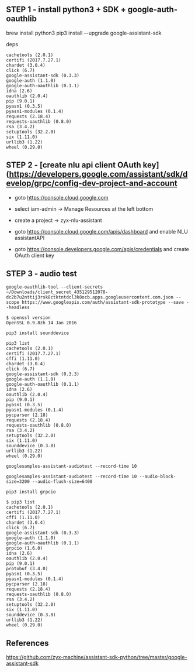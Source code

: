STEP 1 - install python3 + SDK + google-auth-oauthlib
------------------------

brew install python3
pip3 install --upgrade google-assistant-sdk


deps

```
cachetools (2.0.1)
certifi (2017.7.27.1)
chardet (3.0.4)
click (6.7)
google-assistant-sdk (0.3.3)
google-auth (1.1.0)
google-auth-oauthlib (0.1.1)
idna (2.6)
oauthlib (2.0.4)
pip (9.0.1)
pyasn1 (0.3.5)
pyasn1-modules (0.1.4)
requests (2.18.4)
requests-oauthlib (0.8.0)
rsa (3.4.2)
setuptools (32.2.0)
six (1.11.0)
urllib3 (1.22)
wheel (0.29.0)
```

STEP 2 - [create nlu api client OAuth key](https://developers.google.com/assistant/sdk/develop/grpc/config-dev-project-and-account
------

- goto https://console.cloud.google.com
- select iam-admin -> Manage Resources at the left bottom
- create a project -> zyx-nlu-assistant

- goto https://console.cloud.google.com/apis/dashboard and enable NLU assistantAPI
- goto https://console.developers.google.com/apis/credentials and create OAuth client key

STEP 3 - audio test 
-------

```
google-oauthlib-tool --client-secrets ~/Downloads/client_secret_435129512078-dc2b7u2nttij3rsk8ctktntdcl3k8ocb.apps.googleusercontent.com.json --scope https://www.googleapis.com/auth/assistant-sdk-prototype --save --headless
```

```
$ openssl version
OpenSSL 0.9.8zh 14 Jan 2016
```


```
pip3 install sounddevice
```

```
pip3 list
cachetools (2.0.1)
certifi (2017.7.27.1)
cffi (1.11.0)
chardet (3.0.4)
click (6.7)
google-assistant-sdk (0.3.3)
google-auth (1.1.0)
google-auth-oauthlib (0.1.1)
idna (2.6)
oauthlib (2.0.4)
pip (9.0.1)
pyasn1 (0.3.5)
pyasn1-modules (0.1.4)
pycparser (2.18)
requests (2.18.4)
requests-oauthlib (0.8.0)
rsa (3.4.2)
setuptools (32.2.0)
six (1.11.0)
sounddevice (0.3.8)
urllib3 (1.22)
wheel (0.29.0)
```

```
googlesamples-assistant-audiotest --record-time 10

googlesamples-assistant-audiotest --record-time 10 --audio-block-size=3200 --audio-flush-size=6400
```

```
pip3 install grpcio

$ pip3 list
cachetools (2.0.1)
certifi (2017.7.27.1)
cffi (1.11.0)
chardet (3.0.4)
click (6.7)
google-assistant-sdk (0.3.3)
google-auth (1.1.0)
google-auth-oauthlib (0.1.1)
grpcio (1.6.0)
idna (2.6)
oauthlib (2.0.4)
pip (9.0.1)
protobuf (3.4.0)
pyasn1 (0.3.5)
pyasn1-modules (0.1.4)
pycparser (2.18)
requests (2.18.4)
requests-oauthlib (0.8.0)
rsa (3.4.2)
setuptools (32.2.0)
six (1.11.0)
sounddevice (0.3.8)
urllib3 (1.22)
wheel (0.29.0)
```

References
----------

https://github.com/zyx-machine/assistant-sdk-python/tree/master/google-assistant-sdk
